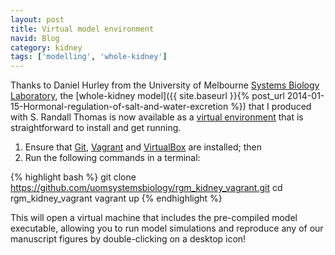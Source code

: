 ```yaml
---
layout: post
title: Virtual model environment
navid: Blog
category: kidney
tags: ['modelling', 'whole-kidney']
---
```


Thanks to Daniel Hurley from the University of Melbourne
[Systems Biology Laboratory](http://uomsystemsbiology.github.io/), the
[whole-kidney model]({{ site.baseurl }}{% post_url 2014-01-15-Hormonal-regulation-of-salt-and-water-excretion %})
that I produced with S.&nbsp;Randall Thomas is now available as a
[virtual environment](https://github.com/uomsystemsbiology/rgm_kidney_vagrant)
that is straightforward to install and get running.

1. Ensure that [Git](https://git-scm.com/),
   [Vagrant](http://www.vagrantup.com) and
   [VirtualBox](https://www.virtualbox.org/) are installed; then
2. Run the following commands in a terminal:

{% highlight bash %}
git clone https://github.com/uomsystemsbiology/rgm_kidney_vagrant.git
cd rgm_kidney_vagrant
vagrant up
{% endhighlight %}

This will open a virtual machine that includes the pre-compiled model
executable, allowing you to run model simulations and reproduce any of our
manuscript figures by double-clicking on a desktop icon!
